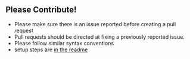## Please Contribute!

* Please make sure there is an issue reported before creating a pull request
* Pull requests should be directed at fixing a previously reported issue.
* Please follow similar syntax conventions
* setup steps are [in the readme](https://github.com/justspamjustin/online-json-diff/blob/master/README.md#setup)
